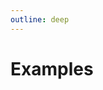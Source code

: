 ```yaml
---
outline: deep
---
```


# Examples

<PreviewPlayground
  :html="() => import('./stories/app.twig')"
  :script="() => import('./stories/app.js?raw')"
/>
